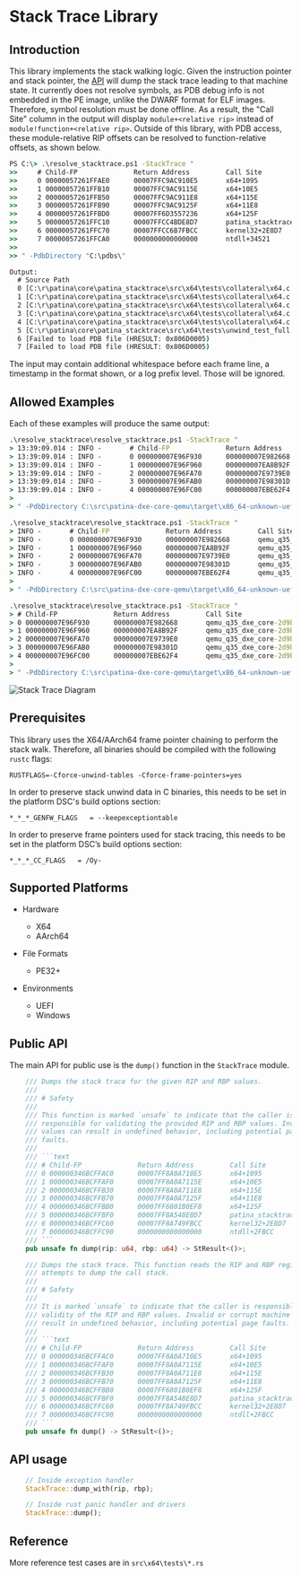 # Stack Trace Library

## Introduction

This library implements the stack walking logic. Given the instruction pointer
and stack pointer, the [API](#public-api) will dump the stack trace leading to
that machine state. It currently does not resolve symbols, as PDB debug info is
not embedded in the PE image, unlike the DWARF format for ELF images. Therefore,
symbol resolution must be done offline. As a result, the "Call Site" column in
the output will display `module+<relative rip>` instead of
`module!function+<relative rip>`. Outside of this library, with PDB access,
these module-relative RIP offsets can be resolved to function-relative offsets,
as shown below.

```cmd
PS C:\> .\resolve_stacktrace.ps1 -StackTrace "
>>     # Child-FP              Return Address         Call Site
>>     0 00000057261FFAE0      00007FFC9AC910E5       x64+1095
>>     1 00000057261FFB10      00007FFC9AC9115E       x64+10E5
>>     2 00000057261FFB50      00007FFC9AC911E8       x64+115E
>>     3 00000057261FFB90      00007FFC9AC9125F       x64+11E8
>>     4 00000057261FFBD0      00007FF6D3557236       x64+125F
>>     5 00000057261FFC10      00007FFCC4BDE8D7       patina_stacktrace-cf486b9b613e51dc+7236
>>     6 00000057261FFC70      00007FFCC6B7FBCC       kernel32+2E8D7
>>     7 00000057261FFCA0      0000000000000000       ntdll+34521
>>
>> " -PdbDirectory "C:\pdbs\"

Output:
  # Source Path                                                           Child-FP         Return Address   Call Site
  0 [C:\r\patina\core\patina_stacktrace\src\x64\tests\collateral\x64.c     @   63] 00000057261FFAE0 00007FFC9AC910E5 x64!func1+25
  1 [C:\r\patina\core\patina_stacktrace\src\x64\tests\collateral\x64.c     @   72] 00000057261FFB10 00007FFC9AC9115E x64!func2+15
  2 [C:\r\patina\core\patina_stacktrace\src\x64\tests\collateral\x64.c     @   84] 00000057261FFB50 00007FFC9AC911E8 x64!func3+1E
  3 [C:\r\patina\core\patina_stacktrace\src\x64\tests\collateral\x64.c     @   96] 00000057261FFB90 00007FFC9AC9125F x64!func4+28
  4 [C:\r\patina\core\patina_stacktrace\src\x64\tests\collateral\x64.c     @  109] 00000057261FFBD0 00007FF6D3557236 x64!StartCallStack+1F
  5 [C:\r\patina\core\patina_stacktrace\src\x64\tests\unwind_test_full.rs  @   98] 00000057261FFC10 00007FFCC4BDE8D7 patina_stacktrace-cf486b9b613e51dc!static unsigned int patina_stacktrace::x64::tests::unwind_test_full::call_stack_thread(union enum2$<winapi::ctypes::c_void> *)+56
  6 [Failed to load PDB file (HRESULT: 0x806D0005)                      ] 00000057261FFC70 00007FFCC6B7FBCC kernel32+2E8D7
  7 [Failed to load PDB file (HRESULT: 0x806D0005)                      ] 00000057261FFCA0 0000000000000000 ntdll+34521
```

The input may contain additional whitespace before each frame line, a timestamp in the format shown, or a log prefix
level. Those will be ignored.

## Allowed Examples

Each of these examples will produce the same output:

```cmd
.\resolve_stacktrace\resolve_stacktrace.ps1 -StackTrace "
> 13:39:09.014 : INFO -       # Child-FP              Return Address         Call Site
> 13:39:09.014 : INFO -       0 000000007E96F930      000000007E982668       qemu_q35_dxe_core-2d9bed3cc1f2b4ea+6E1BF
> 13:39:09.014 : INFO -       1 000000007E96F960      000000007EA8B92F       qemu_q35_dxe_core-2d9bed3cc1f2b4ea+12668
> 13:39:09.014 : INFO -       2 000000007E96FA70      000000007E9739E0       qemu_q35_dxe_core-2d9bed3cc1f2b4ea+11B92F
> 13:39:09.014 : INFO -       3 000000007E96FAB0      000000007E98301D       qemu_q35_dxe_core-2d9bed3cc1f2b4ea+39E0
> 13:39:09.014 : INFO -       4 000000007E96FC00      000000007EBE62F4       qemu_q35_dxe_core-2d9bed3cc1f2b4ea+1301D
>
> " -PdbDirectory C:\src\patina-dxe-core-qemu\target\x86_64-unknown-uefi\debug\deps
```

```cmd
.\resolve_stacktrace\resolve_stacktrace.ps1 -StackTrace "
> INFO -       # Child-FP              Return Address         Call Site
> INFO -       0 000000007E96F930      000000007E982668       qemu_q35_dxe_core-2d9bed3cc1f2b4ea+6E1BF
> INFO -       1 000000007E96F960      000000007EA8B92F       qemu_q35_dxe_core-2d9bed3cc1f2b4ea+12668
> INFO -       2 000000007E96FA70      000000007E9739E0       qemu_q35_dxe_core-2d9bed3cc1f2b4ea+11B92F
> INFO -       3 000000007E96FAB0      000000007E98301D       qemu_q35_dxe_core-2d9bed3cc1f2b4ea+39E0
> INFO -       4 000000007E96FC00      000000007EBE62F4       qemu_q35_dxe_core-2d9bed3cc1f2b4ea+1301D
>
> " -PdbDirectory C:\src\patina-dxe-core-qemu\target\x86_64-unknown-uefi\debug\deps
```

```cmd
.\resolve_stacktrace\resolve_stacktrace.ps1 -StackTrace "
> # Child-FP              Return Address         Call Site
> 0 000000007E96F930      000000007E982668       qemu_q35_dxe_core-2d9bed3cc1f2b4ea+6E1BF
> 1 000000007E96F960      000000007EA8B92F       qemu_q35_dxe_core-2d9bed3cc1f2b4ea+12668
> 2 000000007E96FA70      000000007E9739E0       qemu_q35_dxe_core-2d9bed3cc1f2b4ea+11B92F
> 3 000000007E96FAB0      000000007E98301D       qemu_q35_dxe_core-2d9bed3cc1f2b4ea+39E0
> 4 000000007E96FC00      000000007EBE62F4       qemu_q35_dxe_core-2d9bed3cc1f2b4ea+1301D
>
> " -PdbDirectory C:\src\patina-dxe-core-qemu\target\x86_64-unknown-uefi\debug\deps
```

![Stack Trace Diagram](stacktrace.png)

## Prerequisites

This library uses the X64/AArch64 frame pointer chaining to perform the stack
walk. Therefore, all binaries should be compiled with the following `rustc`
flags:

`RUSTFLAGS=-Cforce-unwind-tables -Cforce-frame-pointers=yes`

In order to preserve stack unwind data in C binaries, this needs to be set in the platform DSC's build options section:

`*_*_*_GENFW_FLAGS   = --keepexceptiontable`

In order to preserve frame pointers used for stack tracing, this needs to be set in the platform DSC’s build options
section:

`*_*_*_CC_FLAGS   = /Oy-`

## Supported Platforms

- Hardware
  - X64
  - AArch64

- File Formats
  - PE32+

- Environments
  - UEFI
  - Windows

## Public API

The main API for public use is the `dump()` function in the `StackTrace` module.

```rust
    /// Dumps the stack trace for the given RIP and RBP values.
    ///
    /// # Safety
    ///
    /// This function is marked `unsafe` to indicate that the caller is
    /// responsible for validating the provided RIP and RBP values. Invalid
    /// values can result in undefined behavior, including potential page
    /// faults.
    ///
    /// ```text
    /// # Child-FP              Return Address         Call Site
    /// 0 000000346BCFFAC0      00007FF8A0A710E5       x64+1095
    /// 1 000000346BCFFAF0      00007FF8A0A7115E       x64+10E5
    /// 2 000000346BCFFB30      00007FF8A0A711E8       x64+115E
    /// 3 000000346BCFFB70      00007FF8A0A7125F       x64+11E8
    /// 4 000000346BCFFBB0      00007FF6801B0EF8       x64+125F
    /// 5 000000346BCFFBF0      00007FF8A548E8D7       patina_stacktrace-326fa000ab73904b+10EF8
    /// 6 000000346BCFFC60      00007FF8A749FBCC       kernel32+2E8D7
    /// 7 000000346BCFFC90      0000000000000000       ntdll+2FBCC
    /// ```
    pub unsafe fn dump(rip: u64, rbp: u64) -> StResult<()>;

    /// Dumps the stack trace. This function reads the RIP and RBP registers and
    /// attempts to dump the call stack.
    ///
    /// # Safety
    ///
    /// It is marked `unsafe` to indicate that the caller is responsible for the
    /// validity of the RIP and RBP values. Invalid or corrupt machine state can
    /// result in undefined behavior, including potential page faults.
    ///
    /// ```text
    /// # Child-FP              Return Address         Call Site
    /// 0 000000346BCFFAC0      00007FF8A0A710E5       x64+1095
    /// 1 000000346BCFFAF0      00007FF8A0A7115E       x64+10E5
    /// 2 000000346BCFFB30      00007FF8A0A711E8       x64+115E
    /// 3 000000346BCFFB70      00007FF8A0A7125F       x64+11E8
    /// 4 000000346BCFFBB0      00007FF6801B0EF8       x64+125F
    /// 5 000000346BCFFBF0      00007FF8A548E8D7       patina_stacktrace-326fa000ab73904b+10EF8
    /// 6 000000346BCFFC60      00007FF8A749FBCC       kernel32+2E8D7
    /// 7 000000346BCFFC90      0000000000000000       ntdll+2FBCC
    /// ```
    pub unsafe fn dump() -> StResult<()>;
```

## API usage

```rust
    // Inside exception handler
    StackTrace::dump_with(rip, rbp);

    // Inside rust panic handler and drivers
    StackTrace::dump();
```

## Reference

More reference test cases are in `src\x64\tests\*.rs`
